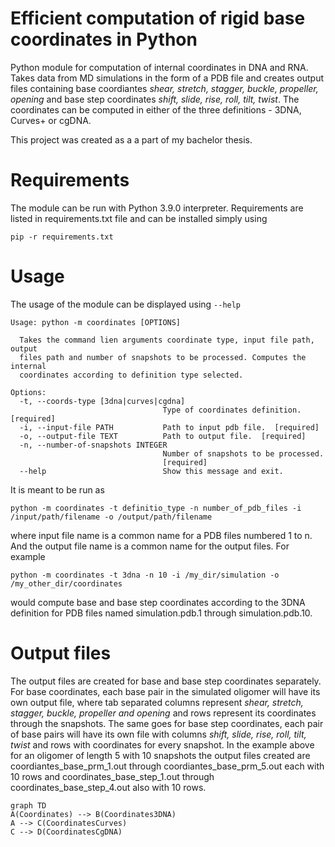 # Efficient computation of rigid base coordinates in Python

Python module for computation of internal coordinates in DNA and RNA. Takes data from MD simulations in the form of a PDB file and creates output files containing base  coordiantes *shear, stretch, stagger, buckle, propeller, opening* and base step coordinates *shift, slide, rise, roll, tilt, twist*. The coordinates can be computed in either of the three definitions - 3DNA, Curves+ or cgDNA.

This project was created as a a part of my bachelor thesis.


# Requirements

The module can be run with Python 3.9.0 interpreter. Requirements are listed in requirements.txt file and can be installed simply using

    pip -r requirements.txt

# Usage
The usage of the module can be displayed using `--help`

    Usage: python -m coordinates [OPTIONS]
    
      Takes the command lien arguments coordinate type, input file path, output
      files path and number of snapshots to be processed. Computes the internal
      coordinates according to definition type selected.
    
    Options:
      -t, --coords-type [3dna|curves|cgdna]
                                      Type of coordinates definition.  [required]
      -i, --input-file PATH           Path to input pdb file.  [required]
      -o, --output-file TEXT          Path to output file.  [required]
      -n, --number-of-snapshots INTEGER
                                      Number of snapshots to be processed.
                                      [required]
      --help                          Show this message and exit.

It is meant to be run as

    python -m coordinates -t definitio_type -n number_of_pdb_files -i /input/path/filename -o /output/path/filename

where input file name is a common name for a PDB files numbered 1 to n. And the output file name is a common name for the output files. For example

    python -m coordinates -t 3dna -n 10 -i /my_dir/simulation -o /my_other_dir/coordinates

would compute base and base step coordinates according to the 3DNA definition for PDB files named simulation.pdb.1 through simulation.pdb.10.

# Output files
The output files are created for base and base step coordinates separately. For base coordinates, each base pair in the simulated oligomer will have its own output file, where tab separated columns represent *shear, stretch, stagger, buckle, propeller and opening* and rows represent its coordinates through the snapshots. The same goes for base step coordinates, each pair of base pairs will have its own file with columns *shift, slide, rise, roll, tilt, twist* and rows with coordinates for every snapshot. In the example above for an oligomer of length 5 with 10 snapshots the output files created are coordiantes_base_prm_1.out through coordiantes_base_prm_5.out each with 10 rows and coordinates_base_step_1.out through coordinates_base_step_4.out also with 10 rows.

```mermaid
graph TD
A(Coordinates) --> B(Coordinates3DNA)
A --> C(CoordinatesCurves)
C --> D(CoordinatesCgDNA)
```
